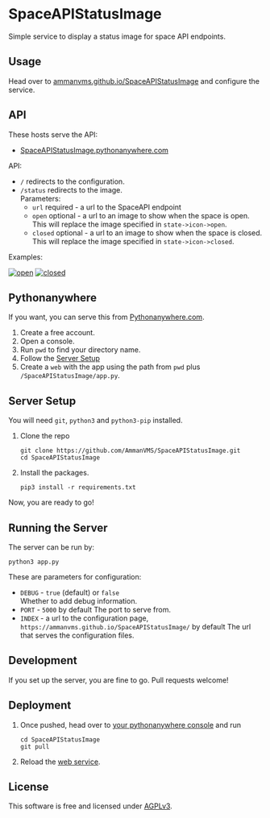 SpaceAPIStatusImage
===================

Simple service to display a status image for space API endpoints.

Usage
-----

Head over to [ammanvms.github.io/SpaceAPIStatusImage][web] and configure the service.

[web]: https://ammanvms.github.io/SpaceAPIStatusImage/

API
---

These hosts serve the API:
- [SpaceAPIStatusImage.pythonanywhere.com](https://SpaceAPIStatusImage.pythonanywhere.com)

API:
- `/` redirects to the configuration.
- `/status` redirects to the image.  
    Parameters:
    - `url` required - a url to the SpaceAPI endpoint
    - `open` optional - a url to an image to show when the space is open.  
        This will replace the image specified in `state->icon->open`.
    - `closed` optional - a url to an image to show when the space is closed.  
        This will replace the image specified in `state->icon->closed`.

Examples:

[![open][open]][open]
[![closed][closed]][closed]

[closed]: https://SpaceAPIStatusImage.pythonanywhere.com/status?url=https://ammanvms.github.io/SpaceAPIStatusImage/example/api-closed.json
[open]: https://SpaceAPIStatusImage.pythonanywhere.com/status?url=https://ammanvms.github.io/SpaceAPIStatusImage/example/api-oepn.json


Pythonanywhere
--------------

If you want, you can serve this from [Pythonanywhere.com](https://pythonanywhere.com).

1. Create a free account.
2. Open a console.
3. Run `pwd` to find your directory name.
4. Follow the [Server Setup](#server-setup)
5. Create a `web` with the app using the path from `pwd` plus `/SpaceAPIStatusImage/app.py`.

Server Setup
------------

You will need `git`, `python3` and `python3-pip` installed.

1. Clone the repo
    ```
    git clone https://github.com/AmmanVMS/SpaceAPIStatusImage.git
    cd SpaceAPIStatusImage
    ```
2. Install the packages.
    ```
    pip3 install -r requirements.txt
    ```

Now, you are ready to go!

Running the Server
------------------

The server can be run by:

```
python3 app.py
```

These are parameters for configuration:
- `DEBUG` - `true` (default) or `false`  
    Whether to add debug information.
- `PORT` - `5000` by default
    The port to serve from.
- `INDEX` - a url to the configuration page, `https://ammanvms.github.io/SpaceAPIStatusImage/` by default
    The url that serves the configuration files.

Development
-----------

If you set up the server, you are fine to go.
Pull requests welcome!

Deployment
----------

1. Once pushed, head over to [your pythonanywhere console](https://www.pythonanywhere.com/user/SpaceAPIStatusImage/consoles/25127739/) and
    run
    ```
    cd SpaceAPIStatusImage
    git pull
    ```
2. Reload the [web service](https://www.pythonanywhere.com/user/SpaceAPIStatusImage/webapps/#tab_id_spaceapistatusimage_pythonanywhere_com).


License
-------

This software is free and licensed under [AGPLv3](LICENSE).

